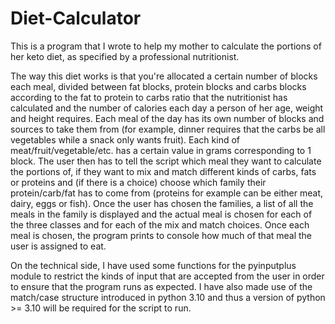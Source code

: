 # Diet-Calculator
This is a program that I wrote to help my mother to calculate the portions of her keto diet, as specified by a professional nutritionist.

The way this diet works is that you're allocated a certain number of blocks each meal, divided between fat blocks, protein blocks and carbs blocks according to the
fat to protein to carbs ratio that the nutritionist has calculated and the number of calories each day a person of her age, weight and height requires. Each meal of 
the day has its own number of blocks and sources to take them from (for example, dinner requires that the carbs be all vegetables while a snack only wants fruit). 
Each kind of meat/fruit/vegetable/etc. has a certain value in grams corresponding to 1 block. The user then has to tell the script which meal they want to calculate 
the portions of, if they want to mix and match different kinds of carbs, fats or proteins and (if there is a choice) choose which family their protein/carb/fat has 
to come from (proteins for example can be either meat, dairy, eggs or fish). Once the user has chosen the families, a list of all the meals in the family is 
displayed and the actual meal is chosen for each of the three classes and for each of the mix and match choices. Once each meal is chosen, the program prints to 
console how much of that meal the user is assigned to eat.

On the technical side, I have used some functions for the pyinputplus module to restrict the kinds of input that are accepted from the user in order to ensure that 
the program runs as expected. I have also made use of the match/case structure introduced in python 3.10 and thus a version of python >= 3.10 will be required for 
the script to run.
